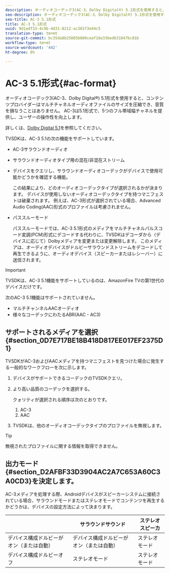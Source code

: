 ```yaml
---
description: オーディオコーデック3(AC-3、Dolby Digital®) 5.1形式を使用すると、コンテンツプロバイダーはマルチチャネルオーディオファイルのサイズを圧縮でき、音質を損なうことはありません。 AC-3は5.1形式で、5つのフル帯域幅チャネルを提供し、ユーザーの操作性を向上します。
seo-description: オーディオコーデック3(AC-3、Dolby Digital®) 5.1形式を使用すると、コンテンツプロバイダーはマルチチャネルオーディオファイルのサイズを圧縮でき、音質を損なうことはありません。 AC-3は5.1形式で、5つのフル帯域幅チャネルを提供し、ユーザーの操作性を向上します。
seo-title: AC-3 5.1形式
title: AC-3 5.1形式
uuid: 9d1adf33-4c9b-4d31-8212-ac301f3e44c5
translation-type: tm+mt
source-git-commit: bc35da8b258056809ceaf18e33bed631047bc81b
workflow-type: tm+mt
source-wordcount: '442'
ht-degree: 0%

---
```



# AC-3 5.1形式{#ac-format}

オーディオコーデック3(AC-3、Dolby Digital®) 5.1形式を使用すると、コンテンツプロバイダーはマルチチャネルオーディオファイルのサイズを圧縮でき、音質を損なうことはありません。 AC-3は5.1形式で、5つのフル帯域幅チャネルを提供し、ユーザーの操作性を向上します。

詳しくは、[Dolby Digital 5.1](https://www.dolby.com/us/en/technologies/dolby-digital.html)を参照してください。

TVSDKは、AC-3 5.1の次の機能をサポートしています。

* AC-3サラウンドオーディオ
* サラウンドオーディオタイプ用の混在/非混在ストリーム
* デバイスをクエリし、サラウンドオーディオコーデックがデバイスで使用可能かどうかを確認する機能。

   この結果により、どのオーディオコーデックタイプが選択されるかが決まります。 デバイスが使用しないオーディオコーデックタイプを持つマニフェストは破棄されます。 例えば、AC-3形式が選択されている場合、Advanced Audio Coding(AAC)形式のプロファイルは考慮されません。
* パススルーモード

   パススルーモードでは、AC-3 5.1形式のメディアをマルチチャネルパルスコード変調(PCM)形式にデコードする代わりに、TVSDKはデコーダから（デバイスに応じて）Dolbyメディアを変更または変更解除します。 このメディアは、オーディオデバイスがドルビーサラウンドストリームをデコードして再生できるように、オーディオデバイス（スピーカーまたはレシーバー）に送信されます。

>[!IMPORTANT]
>
>TVSDKは、AC-3 5.1機能をサポートしているのは、AmazonFire TVの第1世代のデバイスだけです。

次のAC-3 5.1機能はサポートされていません。

* マルチチャンネルAACオーディオ
* 様々なコーデックにわたるABR(AAC - AC3)

## サポートされるメディアを選択{#section_0D7E717BE18B418D817EE017EF2375D1}

TVSDKがAC-3およびAACメディアを持つマニフェストを見つけた場合に発生する一般的なワークフローを次に示します。

1. デバイスがサポートできるコーデックのTVSDKクエリ。
1. より高い品質のコーデックを選択する。

   クォリティが選択される順序は次のとおりです。

   1. AC-3
   1. AAC

1. TVSDKは、他のオーディオコーデックタイプのプロファイルを無視します。

>[!TIP]
>
>無視されたプロファイルに関する情報を取得できません。

## 出力モード{#section_D2AFBF33D3904AC2A7C653A60C3A0CD3}を決定します。

AC-3メディアを処理する際、Androidデバイスがスピーカーシステムに接続されている場合、サラウンドモードまたはステレオモードでコンテンツを再生するかどうかは、デバイスの設定方法によって決まります。

|  | **サラウンドサウンド** | **ステレオスピーカ** |
|---|---|---|
| デバイス構成ドルビーがオン（または自動） | デバイス構成ドルビーがオン（または自動） | ステレオモード |
| デバイス構成ドルビーオフ | ステレオモード | ステレオモード |